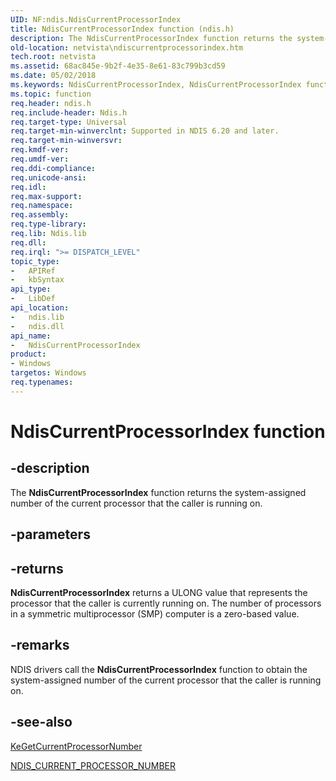 ```yaml
---
UID: NF:ndis.NdisCurrentProcessorIndex
title: NdisCurrentProcessorIndex function (ndis.h)
description: The NdisCurrentProcessorIndex function returns the system-assigned number of the current processor that the caller is running on.
old-location: netvista\ndiscurrentprocessorindex.htm
tech.root: netvista
ms.assetid: 68ac845e-9b2f-4e35-8e61-83c799b3cd59
ms.date: 05/02/2018
ms.keywords: NdisCurrentProcessorIndex, NdisCurrentProcessorIndex function [Network Drivers Starting with Windows Vista], ndis/NdisCurrentProcessorIndex, ndis_processor_group_ref_c19efe7e-be4a-4093-bd50-80d3c0588dc6.xml, netvista.ndiscurrentprocessorindex
ms.topic: function
req.header: ndis.h
req.include-header: Ndis.h
req.target-type: Universal
req.target-min-winverclnt: Supported in NDIS 6.20 and later.
req.target-min-winversvr: 
req.kmdf-ver: 
req.umdf-ver: 
req.ddi-compliance: 
req.unicode-ansi: 
req.idl: 
req.max-support: 
req.namespace: 
req.assembly: 
req.type-library: 
req.lib: Ndis.lib
req.dll: 
req.irql: ">= DISPATCH_LEVEL"
topic_type:
-	APIRef
-	kbSyntax
api_type:
-	LibDef
api_location:
-	ndis.lib
-	ndis.dll
api_name:
-	NdisCurrentProcessorIndex
product:
- Windows
targetos: Windows
req.typenames: 
---
```


# NdisCurrentProcessorIndex function


## -description


The 
  <b>NdisCurrentProcessorIndex</b> function returns the system-assigned number of the current processor that
  the caller is running on.


## -parameters






## -returns



<b>NdisCurrentProcessorIndex</b> returns a ULONG value that represents the processor that the caller is
     currently running on. The number of processors in a symmetric multiprocessor (SMP) computer is a
     zero-based value.




## -remarks



NDIS drivers call the 
    <b>NdisCurrentProcessorIndex</b> function to obtain the system-assigned number of the current processor
    that the caller is running on.




## -see-also




<a href="https://msdn.microsoft.com/library/windows/hardware/ff552063">KeGetCurrentProcessorNumber</a>



<a href="https://msdn.microsoft.com/library/windows/hardware/ff564915">NDIS_CURRENT_PROCESSOR_NUMBER</a>
 

 

